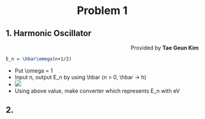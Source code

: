 <h1 style="text-align:center"> Problem 1 </h1>

## 1. Harmonic Oscillator
<p style="text-align:right">Provided by <b>Tae Geun Kim</b></p>

```latex
E_n = \hbar\omega(n+1/2)
```

* Put \omega = 1
* Input n, output E_n by using \hbar (n > 0, \hbar -> h)
* <img src="https://wikimedia.org/api/rest_v1/media/math/render/svg/aa5a2ba0277fc95bf1b3f3cb37138a13ad376ac7">
* Using above value, make converter which represents E_n with eV

## 2. 